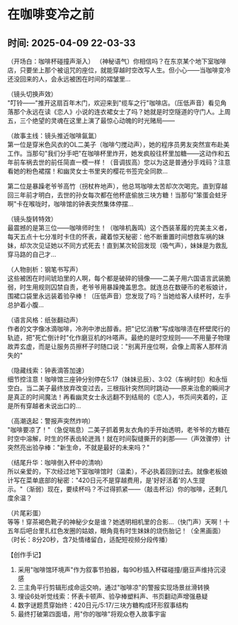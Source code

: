 # 在咖啡变冷之前

## 时间: 2025-04-09 22-03-33

（开场白：咖啡杯碰撞声渐入）
（神秘语气）你相信吗？在东京某个地下室咖啡店，只要坐上那个被诅咒的座位，就能穿越时空改写人生。但小心——当咖啡变冷还没回来的人，会永远被困在时间的褶皱里...

（镜头切换声效）  
"叮铃——"推开这扇百年木门，欢迎来到"缆车之行"咖啡店。（压低声音）看见角落那个永远在读《恋人》小说的连衣裙女士了吗？她就是时空隧道的守门人。上周五，三个绝望的灵魂在这里上演了最惊心动魄的时光赌局——

（故事主线：镜头推近咖啡氤氲）  
第一位是穿米色风衣的OL二美子（咖啡勺搅动声），她的程序员男友突然宣布赴美工作。当那句"我们分手吧"在咖啡杯里炸开，她发疯般往杯里加糖——这动作和五年前车祸去世的前任简直一模一样！（音调拔高）您以为这是普通分手戏码？注意看她的粉色裙摆！和幽灵女士书里夹的樱花书签完全同款...

第二位是暴躁老爷爷高竹（拐杖杵地声），他总骂咖啡太苦却次次喝完。直到穿越回三年前才明白，去世的孙女每次都在他杯底偷放三块方糖！当那句"笨蛋会蛀牙啊"卡在喉咙时，咖啡馆的钟表突然集体停摆...

（镜头旋转特效）  
最震撼的是第三位——咖啡师时生！（咖啡机轰鸣）这个西装革履的完美主义者，每天五点十七分准时卡住的怀表，藏着惊天秘密：他不断重置时间想救车祸的妹妹，却次次见证她以不同方式死去！直到某次轮回发现（吸气声），妹妹是为救乱穿马路的自己才...

（人物剖析：钢笔书写声）  
这些被困在时间琥珀里的人啊，每个都是破碎的镜像——二美子用六国语言武装脆弱，时生用规则囚禁自责，老爷爷用暴躁掩盖思念。就连总在数硬币的老板娘计，围裙口袋里永远装着验孕棒！（压低声音）您发现了吗？当她给客人续杯时，左手总护着小腹...

（语言风格：纸张翻动声）  
作者的文字像冰滴咖啡，冷冽中渗出醇香。把"记忆消散"写成咖啡渍在杯壁爬行的轨迹，把"死亡倒计时"化作磨豆机的咔嗒声。最绝的是时空规则——不用量子物理故弄玄虚，而是让服务员擦杯子时随口说："别离开座位啊，会像上周客人那样消失的"

（隐藏线索：钟表滴答加速）  
细节控注意！咖啡馆三座钟分别停在5:17（妹妹忌辰）、3:02（车祸时刻）和永恒空白。当二美子最终放弃改变过去，三根指针突然同时跳动——原来治愈的瞬间才是真正的时间魔法！再看幽灵女士永远翻不到结局的《恋人》，书页间夹着的，正是所有穿越者未说出口的...

（高潮迭起：警报声突然炸响）  
"咖啡要凉了！"（急促喘息）二美子抓着男友衣角的手开始透明，老爷爷的方糖在时空中溶解，时生的怀表齿轮迸溅！就在时间裂缝撕开的刹那——（声效骤停）计突然亮出验孕棒："新生命，不就是最好的未来吗？"

（结尾升华：咖啡倒入杯中的清响）  
所以亲爱的，下次经过地下室咖啡馆时（温柔），不必执着回到过去。就像老板娘计写在菜单底部的秘密："420日元不是穿越费用，是'好好活着'的人生提示。"（渐弱）现在，要续杯吗？不过得抓紧——（敲击杯沿）你的咖啡，还剩几度余温？

（片尾彩蛋）  
等等！穿茶褐色靴子的神秘少女是谁？她透明相机里的合影...（快门声）天啊！十五年后吧台里扎红色发圈的姑娘，眼角竟有时生妹妹的烧伤胎记！（全黑画面）  
（时长：8分20秒，含7处情绪留白，适配短视频分段传播）  

【创作手记】  
1. 采用"咖啡馆环境声"作为叙事节拍器，每90秒插入杯碟碰撞/磨豆声维持沉浸感  
2. 三主角平行剪辑形成命运交响，通过"咖啡凉"的警报实现场景丝滑转换  
3. 埋设6处听觉线索：怀表卡顿声、验孕棒塑料声、书页翻动声增强悬疑  
4. 数字谜题贯穿始终：420日元/5:17/三块方糖构成环形叙事结构  
5. 最终打破第四面墙，用"你的咖啡"将观众卷入故事宇宙